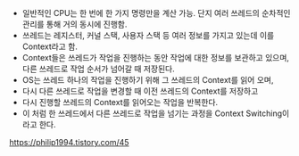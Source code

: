 
- 일반적인 CPU는 한 번에 한 가지 명령만을 계산 가능. 단지 여러 쓰레드의 순차적인 관리를 통해 거의 동시에 진행함. 
- 쓰레드는 레지스터, 커널 스택, 사용자 스택 등 여러 정보를 가지고 있는데 이를 Context라고 함. 
- Context들은 쓰레드가 작업을 진행하는 동안 작업에 대한 정보를 보관하고 있으며, 다른 쓰레드로 작업 순서가 넘어갈 때 저장된다. 
- OS는 쓰레드 하나의 작업을 진행하기 위해 그 쓰레드의 Context를 읽어 오며, 
- 다시 다른 쓰레드로 작업을 변경할 때 이전 쓰레드의 Context를 저장하고 
- 다시 진행할 쓰레드의 Context를 읽어오는 작업을 반복한다. 
- 이 처럼 한 쓰레드에서 다른 쓰레드로 작업을 넘기는 과정을 Context Switching이라고 한다.

https://philip1994.tistory.com/45
